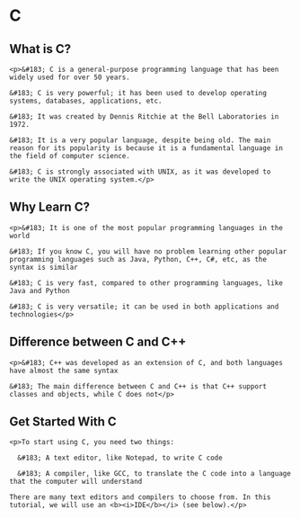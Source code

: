 <h1>C</h1>

  <h2>What is C?</h2>

    <p>&#183; C is a general-purpose programming language that has been widely used for over 50 years.

    &#183; C is very powerful; it has been used to develop operating systems, databases, applications, etc.

    &#183; It was created by Dennis Ritchie at the Bell Laboratories in 1972.

    &#183; It is a very popular language, despite being old. The main reason for its popularity is because it is a fundamental language in the field of computer science.

    &#183; C is strongly associated with UNIX, as it was developed to write the UNIX operating system.</p>

  <h2>Why Learn C?</h2>

    <p>&#183; It is one of the most popular programming languages in the world
  
    &#183; If you know C, you will have no problem learning other popular programming languages such as Java, Python, C++, C#, etc, as the syntax is similar

    &#183; C is very fast, compared to other programming languages, like Java and Python

    &#183; C is very versatile; it can be used in both applications and technologies</p>

  <h2>Difference between C and C++</h2>

    <p>&#183; C++ was developed as an extension of C, and both languages have almost the same syntax
  
    &#183; The main difference between C and C++ is that C++ support classes and objects, while C does not</p>

  <h2>Get Started With C</h2>

    <p>To start using C, you need two things:

      &#183; A text editor, like Notepad, to write C code

      &#183; A compiler, like GCC, to translate the C code into a language that the computer will understand

    There are many text editors and compilers to choose from. In this tutorial, we will use an <b><i>IDE</b></i> (see below).</p>
